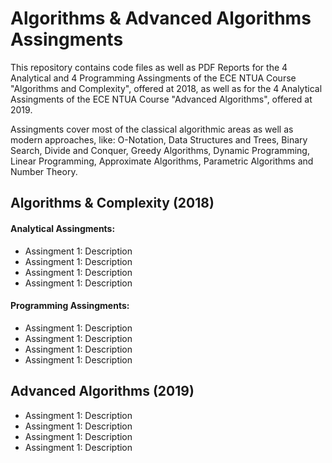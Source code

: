 # Algorithms & Advanced Algorithms Assingments

This repository contains code files as well as PDF Reports for the 4 Analytical and 4 Programming Assingments of the ECE NTUA Course "Algorithms and Complexity", offered at 2018, as well as for the 4 Analytical Assingments of the ECE NTUA Course "Advanced Algorithms", offered at 2019.

Assingments cover most of the classical algorithmic areas as well as modern approaches, like: O-Notation, Data Structures and Trees, Binary Search, Divide and Conquer, Greedy Algorithms, Dynamic Programming, Linear Programming, Approximate Algorithms, Parametric Algorithms and Number Theory.

## Algorithms & Complexity (2018)

#### Analytical Assingments:
* Assingment 1: Description
* Assingment 1: Description
* Assingment 1: Description
* Assingment 1: Description

#### Programming Assingments:
* Assingment 1: Description
* Assingment 1: Description
* Assingment 1: Description
* Assingment 1: Description

## Advanced Algorithms (2019)

* Assingment 1: Description
* Assingment 1: Description
* Assingment 1: Description
* Assingment 1: Description

